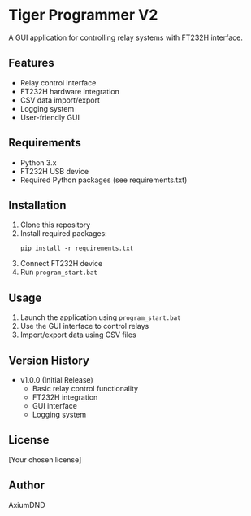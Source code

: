 # Tiger Programmer V2

A GUI application for controlling relay systems with FT232H interface.

## Features
- Relay control interface
- FT232H hardware integration
- CSV data import/export
- Logging system
- User-friendly GUI

## Requirements
- Python 3.x
- FT232H USB device
- Required Python packages (see requirements.txt)

## Installation
1. Clone this repository
2. Install required packages:
   ```
   pip install -r requirements.txt
   ```
3. Connect FT232H device
4. Run `program_start.bat`

## Usage
1. Launch the application using `program_start.bat`
2. Use the GUI interface to control relays
3. Import/export data using CSV files

## Version History
- v1.0.0 (Initial Release)
  - Basic relay control functionality
  - FT232H integration
  - GUI interface
  - Logging system

## License
[Your chosen license]

## Author
AxiumDND 